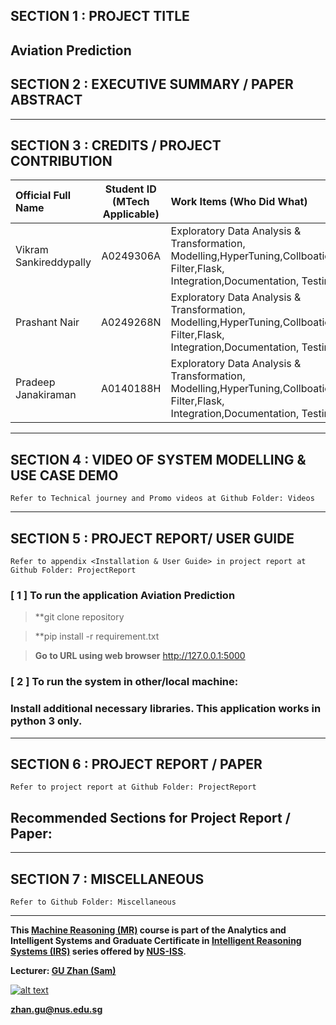 
## SECTION 1 : PROJECT TITLE
## Aviation Prediction 

## SECTION 2 : EXECUTIVE SUMMARY / PAPER ABSTRACT

---

## SECTION 3 : CREDITS / PROJECT CONTRIBUTION

| Official Full Name        | Student ID (MTech Applicable)  | Work Items (Who Did What) | Email (Optional) |
| :------------------------|:-------------------------------:| :---------------------------| :-----|
| Vikram Sankireddypally   | A0249306A | Exploratory Data Analysis & Transformation, Modelling,HyperTuning,Collboation Filter,Flask, Integration,Documentation, Testing| A0249306A@nus.outlook.com |
| Prashant Nair                | A0249268N | Exploratory Data Analysis & Transformation, Modelling,HyperTuning,Collboation Filter,Flask, Integration,Documentation, Testing| A0249268N@nus.outlook.com |
| Pradeep Janakiraman      | A0140188H | Exploratory Data Analysis & Transformation, Modelling,HyperTuning,Collboation Filter,Flask, Integration,Documentation, Testing| A0140188H@nus.outlook.com |


---

## SECTION 4 : VIDEO OF SYSTEM MODELLING & USE CASE DEMO

`Refer to Technical journey and Promo videos at Github Folder: Videos`


---

## SECTION 5 : PROJECT REPORT/ USER GUIDE

`Refer to appendix <Installation & User Guide> in project report at Github Folder: ProjectReport`

### [ 1 ] To run the application Aviation Prediction

> **git clone repository 

> **pip install -r requirement.txt

> **Go to URL using web browser**   http://127.0.0.1:5000

### [ 2 ] To run the system in other/local machine:
### Install additional necessary libraries. This application works in python 3 only.

 

---
## SECTION 6 : PROJECT REPORT / PAPER

`Refer to project report at Github Folder: ProjectReport`

**Recommended Sections for Project Report / Paper:**
- 

---
## SECTION 7 : MISCELLANEOUS

`Refer to Github Folder: Miscellaneous`

---

**This [Machine Reasoning (MR)](https://www.iss.nus.edu.sg/executive-education/course/detail/machine-reasoning "Machine Reasoning") course is part of the Analytics and Intelligent Systems and Graduate Certificate in [Intelligent Reasoning Systems (IRS)](https://www.iss.nus.edu.sg/stackable-certificate-programmes/intelligent-systems "Intelligent Reasoning Systems") series offered by [NUS-ISS](https://www.iss.nus.edu.sg "Institute of Systems Science, National University of Singapore").**

**Lecturer: [GU Zhan (Sam)](https://www.iss.nus.edu.sg/about-us/staff/detail/201/GU%20Zhan "GU Zhan (Sam)")**

[![alt text](https://www.iss.nus.edu.sg/images/default-source/About-Us/7.6.1-teaching-staff/sam-website.tmb-.png "Let's check Sam' profile page")](https://www.iss.nus.edu.sg/about-us/staff/detail/201/GU%20Zhan)

**zhan.gu@nus.edu.sg**
